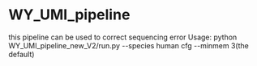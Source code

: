 # WY_UMI_pipeline
this pipeline can be used to correct sequencing error 
Usage: python WY_UMI_pipeline_new_V2/run.py --species human cfg --minmem 3(the default)
